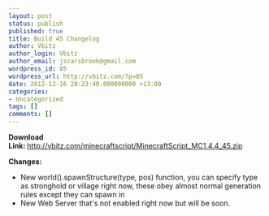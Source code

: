 ```yaml
---
layout: post
status: publish
published: true
title: Build 45 Changelog
author: Vbitz
author_login: Vbitz
author_email: jscarsbrook@gmail.com
wordpress_id: 85
wordpress_url: http://vbitz.com/?p=85
date: 2012-12-16 20:23:40.000000000 +13:00
categories:
- Uncategorized
tags: []
comments: []
---
```

<strong>Download Link: </strong><a title="http://vbitz.com/minecraftscript/MinecraftScript_MC1.4.4_45.zip" href="http://vbitz.com/minecraftscript/MinecraftScript_MC1.4.4_45.zip" target="_blank">http://vbitz.com/minecraftscript/MinecraftScript_MC1.4.4_45.zip</a>

<strong>Changes:</strong>
<ul>
	<li>New world().spawnStructure(type, pos) function, you can specify type as stronghold or village right now, these obey almost normal generation rules except they can spawn in</li>
	<li>New Web Server that's not enabled right now but will be soon.</li>
</ul>
